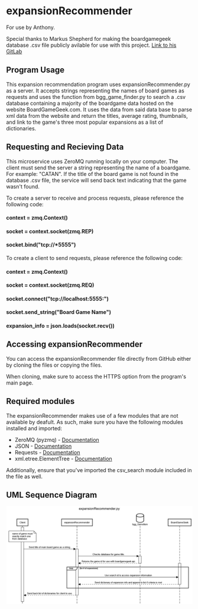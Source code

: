# expansionRecommender
For use by Anthony.

Special thanks to Markus Shepherd for making the boardgamegeek database .csv file publicly avilable for use with this project. [Link to his GitLab](https://gitlab.com/mshepherd)
## Program Usage
This expansion recommendation program uses expansionRecommender.py as a server. It accepts strings representing the names of board games as requests and uses the function from bgg_game_finder.py to search a .csv database containing a majority of the boardgame data hosted on the website BoardGameGeek.com. It uses the data from said data base to parse xml data from the website and return the titles, average rating, thumbnails, and link to the game's three most popular expansions as a list of dictionaries.

## Requesting and Recieving Data
This microservice uses ZeroMQ running locally on your computer. The client must send the server a string representing the name of a boardgame. For example: "CATAN". If the title of the board game is not found in the database .csv file, the service will send back text indicating that the game wasn't found.

To create a server to receive and process requests, please reference the following code:
#### context = zmq.Context()
#### socket = context.socket(zmq.REP)
#### socket.bind("tcp://*5555")

To create a client to send requests, please reference the following code:
#### context = zmq.Context()
#### socket = context.socket(zmq.REQ)
#### socket.connect("tcp://localhost:5555:")
#### socket.send_string("Board Game Name")
#### expansion_info = json.loads(socket.recv())

## Accessing expansionRecommender
You can access the expansionRecommender file directly from GitHub either by cloning the files or copying the files.

When cloning, make sure to access the HTTPS option from the program's main page.

## Required modules
The expansionRecommender makes use of a few modules that are not available by deafult. As such, make sure you have the following modules installed and imported:

- ZeroMQ (pyzmq) - [Documentation](https://pyzmq.readthedocs.io/en/latest/#)
- JSON - [Documentation](https://docs.python.org/3/library/json.html)
- Requests - [Documentation](https://requests.readthedocs.io/en/latest/)
- xml.etree.ElementTree - [Documentation](https://docs.python.org/3/library/xml.etree.elementtree.html)

Additionally, ensure that you've imported the csv_search module included in the file as well.

## UML Sequence Diagram
![Sequence Diagram](/expansionRecommender.png)
